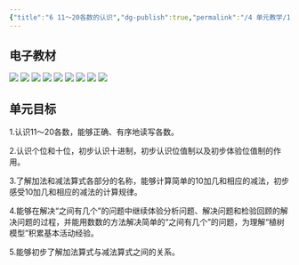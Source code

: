 ```yaml
---
{"title":"6 11～20各数的认识","dg-publish":true,"permalink":"/4 单元教学/1A 一上/6 11～20各数的认识/","dgPassFrontmatter":true,"noteIcon":""}
---
```



## 电子教材

<p class="grid-4">
	<img loading="lazy" decoding="async" src="https://book.pep.com.cn/1221001101121/files/mobile/79.jpg">
	<img loading="lazy" decoding="async" src="https://book.pep.com.cn/1221001101121/files/mobile/80.jpg">
	<img loading="lazy" decoding="async" src="https://book.pep.com.cn/1221001101121/files/mobile/81.jpg">
	<img loading="lazy" decoding="async" src="https://book.pep.com.cn/1221001101121/files/mobile/82.jpg">
	<img loading="lazy" decoding="async" src="https://book.pep.com.cn/1221001101121/files/mobile/83.jpg">
	<img loading="lazy" decoding="async" src="https://book.pep.com.cn/1221001101121/files/mobile/84.jpg">
	<img loading="lazy" decoding="async" src="https://book.pep.com.cn/1221001101121/files/mobile/85.jpg">
	<img loading="lazy" decoding="async" src="https://book.pep.com.cn/1221001101121/files/mobile/86.jpg">
	<img loading="lazy" decoding="async" src="https://book.pep.com.cn/1221001101121/files/mobile/87.jpg">
</p>

## 单元目标

1.认识11〜20各数，能够正确、有序地读写各数。

2.认识个位和十位，初步认识十进制，初步认识位值制以及初步体验位值制的作用。

3.了解加法和减法算式各部分的名称，能够计算简单的10加几和相应的减法，初步感受10加几和相应的减法的计算规律。

4.能够在解决“之间有几个”的问题中继续体验分析问题、解决问题和检验回顾的解决问题的过程，并能用数数的方法解决简单的“之间有几个”的问题，为理解“植树模型”积累基本活动经验。

5.能够初步了解加法算式与减法算式之间的关系。

